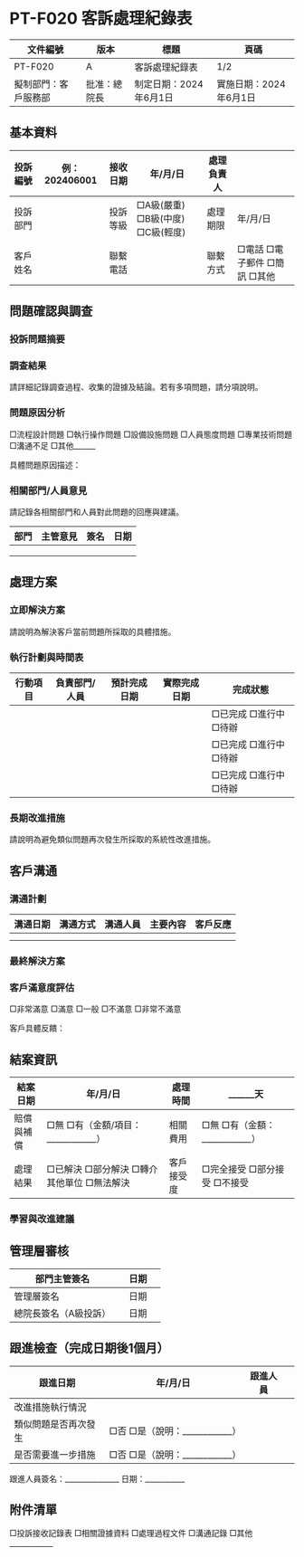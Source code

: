 # PT-F020 客訴處理紀錄表

| 文件編號 | 版本 | 標題 | 頁碼 |
|--------|------|-----|------|
| PT-F020 | A | 客訴處理紀錄表 | 1/2 |
| 擬制部門：客戶服務部 | 批准：總院長 | 制定日期：2024年6月1日 | 實施日期：2024年6月1日 |

## 基本資料

| 投訴編號 | 例：202406001 | 接收日期 | 年/月/日 | 處理負責人 |  |
|---------|-------------|---------|---------|----------|--|
| 投訴部門 |  | 投訴等級 | □A級(嚴重) □B級(中度) □C級(輕度) | 處理期限 | 年/月/日 |
| 客戶姓名 |  | 聯繫電話 |  | 聯繫方式 | □電話 □電子郵件 □簡訊 □其他 |

## 問題確認與調查

### 投訴問題摘要



### 調查結果
請詳細記錄調查過程、收集的證據及結論。若有多項問題，請分項說明。



### 問題原因分析
□流程設計問題 □執行操作問題 □設備設施問題 □人員態度問題 □專業技術問題 □溝通不足 □其他______

具體問題原因描述：



### 相關部門/人員意見
請記錄各相關部門和人員對此問題的回應與建議。

| 部門 | 主管意見 | 簽名 | 日期 |
|-----|---------|------|------|
|  |  |  |  |
|  |  |  |  |
|  |  |  |  |

## 處理方案

### 立即解決方案
請說明為解決客戶當前問題所採取的具體措施。



### 執行計劃與時間表

| 行動項目 | 負責部門/人員 | 預計完成日期 | 實際完成日期 | 完成狀態 |
|---------|------------|------------|------------|---------|
|  |  |  |  | □已完成 □進行中 □待辦 |
|  |  |  |  | □已完成 □進行中 □待辦 |
|  |  |  |  | □已完成 □進行中 □待辦 |

### 長期改進措施
請說明為避免類似問題再次發生所採取的系統性改進措施。



## 客戶溝通

### 溝通計劃

| 溝通日期 | 溝通方式 | 溝通人員 | 主要內容 | 客戶反應 |
|---------|---------|---------|---------|---------|
|  |  |  |  |  |
|  |  |  |  |  |

### 最終解決方案



### 客戶滿意度評估
□非常滿意 □滿意 □一般 □不滿意 □非常不滿意

客戶具體反饋：



## 結案資訊

| 結案日期 | 年/月/日 | 處理時間 | ______天 |
|---------|---------|---------|---------|
| 賠償與補償 | □無 □有（金額/項目：____________） | 相關費用 | □無 □有（金額：____________） |
| 處理結果 | □已解決 □部分解決 □轉介其他單位 □無法解決 | 客戶接受度 | □完全接受 □部分接受 □不接受 |

### 學習與改進建議



## 管理層審核

| 部門主管簽名 |  | 日期 |  |
|------------|--|------|--|
| 管理層簽名 |  | 日期 |  |
| 總院長簽名（A級投訴） |  | 日期 |  |

## 跟進檢查（完成日期後1個月）

| 跟進日期 | 年/月/日 | 跟進人員 |  |
|---------|---------|---------|--|
| 改進措施執行情況 |  |
| 類似問題是否再次發生 | □否 □是（說明：____________） |
| 是否需要進一步措施 | □否 □是（說明：____________） |

跟進人員簽名：_______________ 日期：___________

## 附件清單
□投訴接收記錄表 □相關證據資料 □處理過程文件 □溝通記錄 □其他____________ 